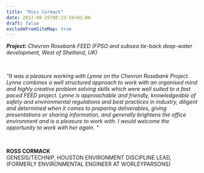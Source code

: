 ```yaml
---
title: "Ross Cormack"
date: 2017-08-25T08:23:56+01:00
draft: false
excludeFromSiteMap: true
---
```


<p><i><b>Project:</b> Chevron Rosebank FEED (FPSO and subsea tie-back deep-water development, West of Shetland, UK)</i></p><br>

<p><i>
  “It was a pleasure working with Lynne on the Chevron Rosebank Project. Lynne combines a well structured approach to work with an organised mind and highly creative problem solving skills which were well suited to a fast paced FEED project. Lynne is approachable and friendly, knowledgeable of safety and environmental regulations and best practices in industry, diligent and determined when it comes to preparing deliverables, giving presentations or sharing information, and generally brightens the office environment and is a pleasure to work with. I would welcome the opportunity to work with her again. ”</i>
</i></p><br>

<p>
<b>ROSS CORMACK</b><br>
GENESIS/TECHNIP, HOUSTON ENVIRONMENT DISCIPLINE LEAD, (FORMERLY ENVIRONMENTAL ENGINEER AT WORLEYPARSONS)
</p>